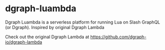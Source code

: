 # dgraph-luambda
Dgraph Luambda is a serverless platform for running Lua on Slash GraphQL (or Dgraph). Inspired by original Dgraph Lambda

Check out the original Dgraph Lambda at https://github.com/dgraph-io/dgraph-lambda


